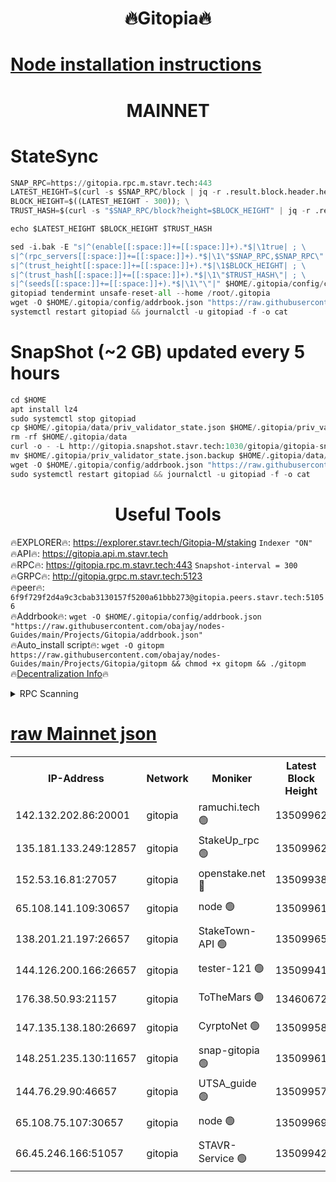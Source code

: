 <h1 align="center"> 🔥Gitopia🔥</h1>

[Node installation instructions](https://github.com/obajay/nodes-Guides/tree/main/Projects/Gitopia)
=

<h1 align="center"> MAINNET</h1>

# StateSync
```python
SNAP_RPC=https://gitopia.rpc.m.stavr.tech:443
LATEST_HEIGHT=$(curl -s $SNAP_RPC/block | jq -r .result.block.header.height); \
BLOCK_HEIGHT=$((LATEST_HEIGHT - 300)); \
TRUST_HASH=$(curl -s "$SNAP_RPC/block?height=$BLOCK_HEIGHT" | jq -r .result.block_id.hash)

echo $LATEST_HEIGHT $BLOCK_HEIGHT $TRUST_HASH

sed -i.bak -E "s|^(enable[[:space:]]+=[[:space:]]+).*$|\1true| ; \
s|^(rpc_servers[[:space:]]+=[[:space:]]+).*$|\1\"$SNAP_RPC,$SNAP_RPC\"| ; \
s|^(trust_height[[:space:]]+=[[:space:]]+).*$|\1$BLOCK_HEIGHT| ; \
s|^(trust_hash[[:space:]]+=[[:space:]]+).*$|\1\"$TRUST_HASH\"| ; \
s|^(seeds[[:space:]]+=[[:space:]]+).*$|\1\"\"|" $HOME/.gitopia/config/config.toml
gitopiad tendermint unsafe-reset-all --home /root/.gitopia
wget -O $HOME/.gitopia/config/addrbook.json "https://raw.githubusercontent.com/obajay/nodes-Guides/main/Projects/Gitopia/addrbook.json"
systemctl restart gitopiad && journalctl -u gitopiad -f -o cat
```
# SnapShot (~2 GB) updated every 5 hours
```python
cd $HOME
apt install lz4
sudo systemctl stop gitopiad
cp $HOME/.gitopia/data/priv_validator_state.json $HOME/.gitopia/priv_validator_state.json.backup
rm -rf $HOME/.gitopia/data
curl -o - -L http://gitopia.snapshot.stavr.tech:1030/gitopia/gitopia-snap.tar.lz4 | lz4 -c -d - | tar -x -C $HOME/.gitopia --strip-components 2
mv $HOME/.gitopia/priv_validator_state.json.backup $HOME/.gitopia/data/priv_validator_state.json
wget -O $HOME/.gitopia/config/addrbook.json "https://raw.githubusercontent.com/obajay/nodes-Guides/main/Projects/Gitopia/addrbook.json"
sudo systemctl restart gitopiad && journalctl -u gitopiad -f -o cat
```
 <h1 align="center"> Useful Tools</h1>

🔥EXPLORER🔥:      https://explorer.stavr.tech/Gitopia-M/staking  `Indexer "ON"` \
🔥API🔥: 			 		 https://gitopia.api.m.stavr.tech \
🔥RPC🔥:           https://gitopia.rpc.m.stavr.tech:443              `Snapshot-interval = 300` \
🔥GRPC🔥:          http://gitopia.grpc.m.stavr.tech:5123 \
🔥peer🔥:					 `6f9f729f2d4a9c3cbab3130157f5200a61bbb273@gitopia.peers.stavr.tech:51056` \
🔥Addrbook🔥:    ```wget -O $HOME/.gitopia/config/addrbook.json "https://raw.githubusercontent.com/obajay/nodes-Guides/main/Projects/Gitopia/addrbook.json"``` \
🔥Auto_install script🔥: ```wget -O gitopm https://raw.githubusercontent.com/obajay/nodes-Guides/main/Projects/Gitopia/gitopm && chmod +x gitopm && ./gitopm``` \
🔥[Decentralization Info](https://github.com/obajay/StateSync-snapshots/tree/main/Projects/Gitopia/Decentralization)🔥

<details>
<summary>RPC Scanning</summary>

<h2 align="center"> We scan nodes in real time every 4 hours. And we provide the final result of RPC endpoints.
We cannot influence the operation of these nodes in any way. </h2>


```python
If Voting Power is higher than 0 --> then the Node is a validator of the network and may be subject to attack and be a potential threat to the chain.
```
```python
We marked such validators with a red symbol
```

</details>

[raw Mainnet json](https://rpc-check.gitopm.stavr.tech/gitopm/rpc-gitopm-result.json)
=

<table><tr><th>IP-Address</th><th>Network</th><th>Moniker</th><th>Latest Block Height</th><th>Earliest Block Height</th><th>Catching Up</th><th>Tx Index</th><th>Voting Power</th><th>Scan Time</th></tr><tr><td>142.132.202.86:20001</td><td>gitopia</td><td>ramuchi.tech 🟢</td><td>13509962</td><td>6548337</td><td>False</td><td>on</td><td>0</td><td>2024-02-08T15:06:20.040506989UTC</td></tr><tr><td>135.181.133.249:12857</td><td>gitopia</td><td>StakeUp_rpc 🟢</td><td>13509962</td><td>8010001</td><td>False</td><td>on</td><td>0</td><td>2024-02-08T15:06:20.387867572UTC</td></tr><tr><td>152.53.16.81:27057</td><td>gitopia</td><td>openstake.net 🔴</td><td>13509938</td><td>10455001</td><td>False</td><td>off</td><td>38025</td><td>2024-02-08T15:05:40.460625415UTC</td></tr><tr><td>65.108.141.109:30657</td><td>gitopia</td><td>node 🟢</td><td>13509961</td><td>12299845</td><td>False</td><td>on</td><td>0</td><td>2024-02-08T15:06:17.495035664UTC</td></tr><tr><td>138.201.21.197:26657</td><td>gitopia</td><td>StakeTown-API 🟢</td><td>13509965</td><td>12733501</td><td>False</td><td>on</td><td>0</td><td>2024-02-08T15:06:24.869260668UTC</td></tr><tr><td>144.126.200.166:26657</td><td>gitopia</td><td>tester-121 🟢</td><td>13509941</td><td>12832814</td><td>False</td><td>off</td><td>0</td><td>2024-02-08T15:05:44.895886093UTC</td></tr><tr><td>176.38.50.93:21157</td><td>gitopia</td><td>ToTheMars 🟢</td><td>13460672</td><td>12883228</td><td>False</td><td>on</td><td>0</td><td>2024-02-08T15:05:45.244669408UTC</td></tr><tr><td>147.135.138.180:26697</td><td>gitopia</td><td>CyrptoNet 🟢</td><td>13509958</td><td>12883228</td><td>False</td><td>off</td><td>0</td><td>2024-02-08T15:06:13.004206018UTC</td></tr><tr><td>148.251.235.130:11657</td><td>gitopia</td><td>snap-gitopia 🟢</td><td>13509961</td><td>12908001</td><td>False</td><td>on</td><td>0</td><td>2024-02-08T15:06:17.758199095UTC</td></tr><tr><td>144.76.29.90:46657</td><td>gitopia</td><td>UTSA_guide 🟢</td><td>13509957</td><td>13035301</td><td>False</td><td>on</td><td>0</td><td>2024-02-08T15:06:12.732280811UTC</td></tr><tr><td>65.108.75.107:30657</td><td>gitopia</td><td>node 🟢</td><td>13509969</td><td>13189502</td><td>False</td><td>on</td><td>0</td><td>2024-02-08T15:06:31.330508007UTC</td></tr><tr><td>66.45.246.166:51057</td><td>gitopia</td><td>STAVR-Service 🟢</td><td>13509942</td><td>13491001</td><td>False</td><td>on</td><td>0</td><td>2024-02-08T15:06:00.198422210UTC</td></tr></table>
